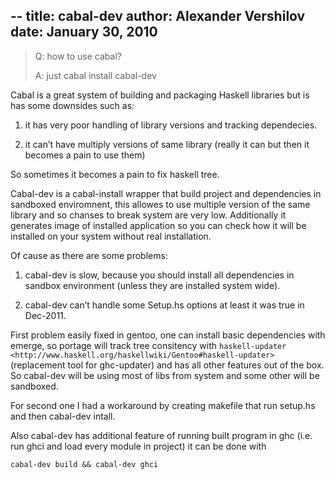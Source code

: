 --
title: cabal-dev
author: Alexander Vershilov
date: January 30, 2010
--

> Q: how to use cabal?
>
> A: just cabal install cabal-dev

Cabal is a great system of building and packaging Haskell libraries but is has some downsides such as:

  1. it has very poor handling of library versions and tracking dependecies.

  2. it can’t have multiply versions of same library (really it can but then it becomes a pain to use them)

So sometimes it becomes a pain to fix haskell tree.

   Cabal-dev is a cabal-install wrapper that build project and dependencies in sandboxed enviromnent, 
   this allowes to use multiple version of the same library and so chanses to break system are very low. 
   Additionally it generates image of installed application so you can check how it will be installed 
   on your system without real installation.

Of cause as there are some problems:

   1. cabal-dev is slow, because you should install all dependencies in sandbox environment (unless they are installed system wide).

   2. cabal-dev can’t handle some Setup.hs options at least it was true in Dec-2011.

First problem easily fixed in gentoo, one can install basic dependencies with emerge, so portage 
will track tree consitency with `haskell-updater <http://www.haskell.org/haskellwiki/Gentoo#haskell-updater>` 
(replacement tool for ghc-updater) and has all other features out of the box. 
So cabal-dev will be using most of libs from system and some other will be sandboxed.

For second one I had a workaround by creating makefile that run setup.hs and then cabal-dev intall.

Also cabal-dev has additional feature of running built program in ghc (i.e. run ghci and load every module in project) it can be done with

`cabal-dev build && cabal-dev ghci`



